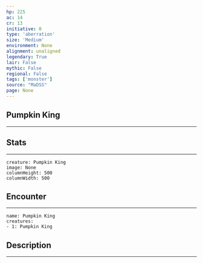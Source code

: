 ```yaml
---
hp: 225
ac: 14
cr: 13
initiative: 0
type: 'aberration'    
size: 'Medium'
environment: None
alignment: unaligned
legendary: True
lair: False
mythic: False
regional: False
tags: ['monster']
source: "MaDSS"
page: None
---
```


## Pumpkin King
---



## Stats
---

```statblock
creature: Pumpkin King
image: None
columnHeight: 500
columnWidth: 500
```

## Encounter
---

```encounter-table
name: Pumpkin King
creatures:
- 1: Pumpkin King
```

## Description
---




